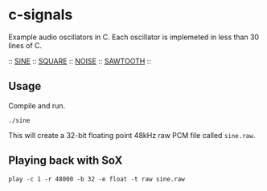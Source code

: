 # c-signals
Example audio oscillators in C. Each oscillator is implemeted in less than 30 lines of C. 

:: <a href = "sine.c">SINE</a> :: <a href = "square.c">SQUARE</a>  :: <a href = "noise.c">NOISE</a> :: <a href = "sawtooth.c">SAWTOOTH</a> :: 

## Usage
Compile and run. 
```
./sine
```
This will create a 32-bit floating point 48kHz raw PCM file called `sine.raw`.

## Playing back with SoX
```
play -c 1 -r 48000 -b 32 -e float -t raw sine.raw
```
